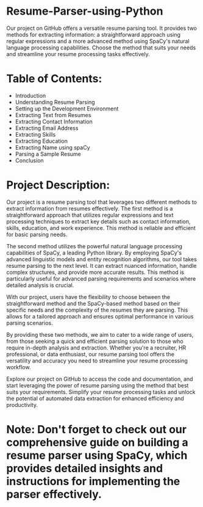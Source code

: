 # Resume-Parser-using-Python
Our project on GitHub offers a versatile resume parsing tool. It provides two methods for extracting information: a straightforward approach using regular expressions and a more advanced method using SpaCy's natural language processing capabilities. Choose the method that suits your needs and streamline your resume processing tasks effectively.

# Table of Contents:

* Introduction
* Understanding Resume Parsing
* Setting up the Development Environment
* Extracting Text from Resumes
* Extracting Contact Information
* Extracting Email Address
* Extracting Skills
* Extracting Education
* Extracting Name using spaCy
* Parsing a Sample Resume
* Conclusion

# Project Description:

Our project is a resume parsing tool that leverages two different methods to extract information from resumes effectively. The first method is a straightforward approach that utilizes regular expressions and text processing techniques to extract key details such as contact information, skills, education, and work experience. This method is reliable and efficient for basic parsing needs.

The second method utilizes the powerful natural language processing capabilities of SpaCy, a leading Python library. By employing SpaCy's advanced linguistic models and entity recognition algorithms, our tool takes resume parsing to the next level. It can extract nuanced information, handle complex structures, and provide more accurate results. This method is particularly useful for advanced parsing requirements and scenarios where detailed analysis is crucial.

With our project, users have the flexibility to choose between the straightforward method and the SpaCy-based method based on their specific needs and the complexity of the resumes they are parsing. This allows for a tailored approach and ensures optimal performance in various parsing scenarios.

By providing these two methods, we aim to cater to a wide range of users, from those seeking a quick and efficient parsing solution to those who require in-depth analysis and extraction. Whether you're a recruiter, HR professional, or data enthusiast, our resume parsing tool offers the versatility and accuracy you need to streamline your resume processing workflow.

Explore our project on GitHub to access the code and documentation, and start leveraging the power of resume parsing using the method that best suits your requirements. Simplify your resume processing tasks and unlock the potential of automated data extraction for enhanced efficiency and productivity.

# Note: Don't forget to check out our comprehensive guide on building a resume parser using SpaCy, which provides detailed insights and instructions for implementing the parser effectively.
